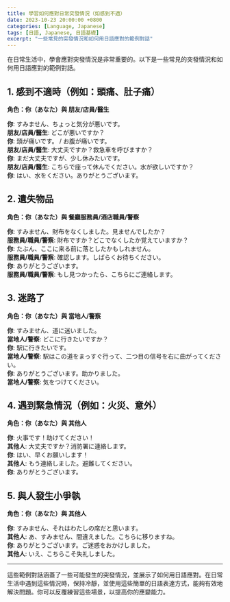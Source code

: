 ```yaml
---
title: 學習如何應對日常突發情況（如感到不適）
date: 2023-10-23 20:00:00 +0800
categories: [Language, Japanese]
tags: [日語, Japanese, 日語基礎] 
excerpt: "一些常見的突發情況和如何用日語應對的範例對話"
---
```


在日常生活中，學會應對突發情況是非常重要的。以下是一些常見的突發情況和如何用日語應對的範例對話。

## **1. 感到不適時（例如：頭痛、肚子痛）**

**角色：你（あなた）與 朋友/店員/醫生**

**你**: すみません、ちょっと気分が悪いです。  
**朋友/店員/醫生**: どこが悪いですか？  
**你**: 頭が痛いです。 / お腹が痛いです。  
**朋友/店員/醫生**: 大丈夫ですか？救急車を呼びますか？  
**你**: まだ大丈夫ですが、少し休みたいです。  
**朋友/店員/醫生**: こちらで座って休んでください。水が欲しいですか？  
**你**: はい、水をください。ありがとうございます。

## **2. 遺失物品**

**角色：你（あなた）與 餐廳服務員/酒店職員/警察**

**你**: すみません、財布をなくしました。見ませんでしたか？  
**服務員/職員/警察**: 財布ですか？どこでなくしたか覚えていますか？  
**你**: たぶん、ここに来る前に落としたかもしれません。  
**服務員/職員/警察**: 確認します。しばらくお待ちください。  
**你**: ありがとうございます。  
**服務員/職員/警察**: もし見つかったら、こちらにご連絡します。

## **3. 迷路了**

**角色：你（あなた）與 當地人/警察**

**你**: すみません、道に迷いました。  
**當地人/警察**: どこに行きたいですか？  
**你**: 駅に行きたいです。  
**當地人/警察**: 駅はこの道をまっすぐ行って、二つ目の信号を右に曲がってください。  
**你**: ありがとうございます。助かりました。  
**當地人/警察**: 気をつけてください。

## **4. 遇到緊急情況（例如：火災、意外）**

**角色：你（あなた）與 其他人**

**你**: 火事です！助けてください！  
**其他人**: 大丈夫ですか？消防署に連絡します。  
**你**: はい、早くお願いします！  
**其他人**: もう連絡しました。避難してください。  
**你**: ありがとうございます。

## **5. 與人發生小爭執**

**角色：你（あなた）與 其他人**

**你**: すみません、それはわたしの席だと思います。  
**其他人**: あ、すみません、間違えました。こちらに移りますね。  
**你**: ありがとうございます。ご迷惑をおかけしました。  
**其他人**: いえ、こちらこそ失礼しました。

---

這些範例對話涵蓋了一些可能發生的突發情況，並展示了如何用日語應對。在日常生活中遇到這些情況時，保持冷靜，並使用這些簡單的日語表達方式，能夠有效地解決問題。你可以反覆練習這些場景，以提高你的應變能力。
